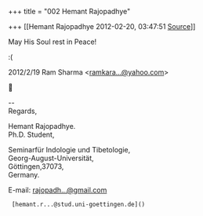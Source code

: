 +++
title = "002 Hemant Rajopadhye"

+++
[[Hemant Rajopadhye	2012-02-20, 03:47:51 [Source](https://groups.google.com/g/bvparishat/c/skDyJpzM1sE)]]



May His Soul rest in Peace!

  

:(  
  

2012/2/19 Ram Sharma \<[ramkara...@yahoo.com]()\>



  
  

  

--  
Regards,  
  

Hemant Rajopadhye.  
Ph.D. Student,  

Seminarfür Indologie und Tibetologie,  
Georg-August-Universität,  
Göttingen,37073,  
Germany.  

  

E-mail: [rajopadh...@gmail.com]()

     [hemant.r...@stud.uni-goettingen.de]()

  

